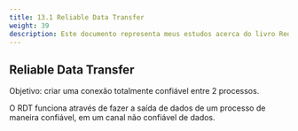 ```yaml
---
title: 13.1 Reliable Data Transfer
weight: 39
description: Este documento representa meus estudos acerca do livro Redes de Computadores e a Internet - uma abordagem top down
---
```

## Reliable Data Transfer
Objetivo:  criar uma conexão totalmente confiável entre 2 processos.  

O RDT funciona através de fazer a saída de dados de um processo de maneira confiável, em um canal não confiável de dados.